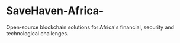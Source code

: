 # SaveHaven-Africa-
Open-source blockchain solutions for Africa's financial, security and technological challenges.
